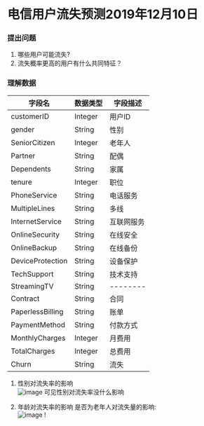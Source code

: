 # 电信用户流失预测2019年12月10日

### 提出问题
1. 哪些用户可能流失?  
2. 流失概率更高的用户有什么共同特征？    

### 理解数据

字段名  | 数据类型  | 字段描述|
--------- | --------| --------|
customerID | Integer| 用户ID|
gender | String| 性别|
SeniorCitizen | Integer| 老年人|
Partner | String| 配偶|
Dependents | String| 家属|
tenure | Integer| 职位|
PhoneService | String| 电话服务|
MultipleLines | String| 多线|
InternetService | String| 互联网服务|
OnlineSecurity | String | 在线安全 |
OnlineBackup | String | 在线备份 |
DeviceProtection | String | 设备保护 |
TechSupport | String | 技术支持 |
StreamingTV | String | -------- |
Contract | String | 合同 |
PaperlessBilling | String | 账单 |
PaymentMethod | String | 付款方式 |
MonthlyCharges | Integer | 月费用 |
TotalCharges | Integer | 总费用 |
Churn | String | 流失 |
		
1. 性别对流失率的影响  
![image](https://github.com/slackliu/data_analysis/blob/master/%E6%95%B0%E6%8D%AE%E5%88%86%E6%9E%90%E9%A1%B9%E7%9B%AE/kaggle/%E7%94%B5%E4%BF%A1%E7%94%A8%E6%88%B7%E6%B5%81%E5%A4%B1%E9%A2%84%E6%B5%8B/iamges/%E6%80%A7%E5%88%AB%E5%AF%B9%E6%B5%81%E5%A4%B1%E7%8E%87%E7%9A%84%E5%BD%B1%E5%93%8D.png)
可见性别对流失率没什么影响

2. 年龄对流失率的影响
是否为老年人对流失量的影响:  
![image](https://github.com/slackliu/data_analysis/blob/master/%E6%95%B0%E6%8D%AE%E5%88%86%E6%9E%90%E9%A1%B9%E7%9B%AE/kaggle/%E7%94%B5%E4%BF%A1%E7%94%A8%E6%88%B7%E6%B5%81%E5%A4%B1%E9%A2%84%E6%B5%8B/iamges/%E5%B9%B4%E9%BE%84%E5%AF%B9%E6%B5%81%E5%A4%B1%E7%8E%87%E7%9A%84%E5%BD%B1%E5%93%8D.png)
!
